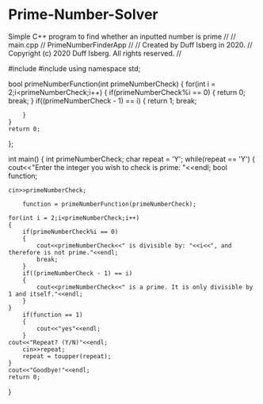 # Prime-Number-Solver
Simple C++ program to find whether an inputted number is prime
//
//  main.cpp
//  PrimeNumberFinderApp
//
//  Created by Duff Isberg in 2020.
//  Copyright (c) 2020 Duff Isberg. All rights reserved.
//

#include <iostream>
#include <cmath>
using namespace std;

bool primeNumberFunction(int primeNumberCheck)
{
    for(int i = 2;i<primeNumberCheck;i++)
    {
        if(primeNumberCheck%i == 0)
        {
            return 0;
            break;
        }
        if((primeNumberCheck - 1) == i)
        {
            return 1;
            break;
            
        }
    }
    return 0;
    
};


int main()
{
    int primeNumberCheck;
    char repeat = 'Y';
    while(repeat == 'Y')
    {
    cout<<"Enter the integer you wish to check is prime: "<<endl;
        bool function;
    
    cin>>primeNumberCheck;
        
        function = primeNumberFunction(primeNumberCheck);
    
    for(int i = 2;i<primeNumberCheck;i++)
    {
        if(primeNumberCheck%i == 0)
        {
            cout<<primeNumberCheck<<" is divisible by: "<<i<<", and therefore is not prime."<<endl;
            break;
        }
        if((primeNumberCheck - 1) == i)
        {
            cout<<primeNumberCheck<<" is a prime. It is only divisible by 1 and itself."<<endl;
        }
    }
        if(function == 1)
        {
            cout<<"yes"<<endl;
        }
    cout<<"Repeat? (Y/N)"<<endl;
        cin>>repeat;
        repeat = toupper(repeat);
    }
    cout<<"Goodbye!"<<endl;
    return 0;
}


